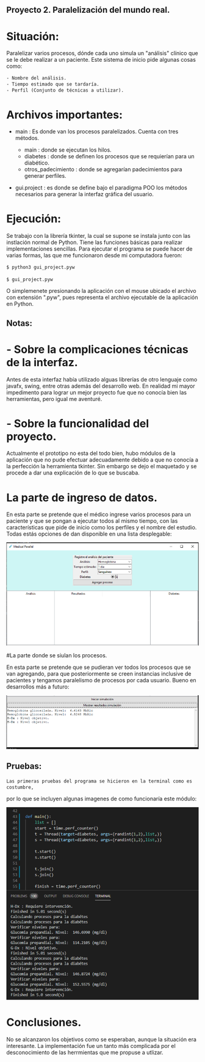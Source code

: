 ## Proyecto 2. Paralelización del mundo real.

# Situación:
Paralelizar varios procesos, dónde cada uno simula un "análisis" clínico que se le
debe realizar a un paciente. Este sistema de inicio pide algunas cosas como:

	- Nombre del análisis.
	- Tiempo estimado que se tardaría.
	- Perfil (Conjunto de técnicas a utilizar).

# Archivos importantes:

- main : Es donde van los procesos paralelizados. Cuenta con tres métodos.
	- main : donde se ejecutan los hilos.
	- diabetes : donde se definen los procesos que se requierían para un diabético.
	- otros_padecimiento : donde se agregarían padecimientos para generar perfiles.

- gui.project : es donde se define bajo el paradigma POO los métodos necesarios para
generar la interfaz gráfica del usuario.

# Ejecución:

Se trabajo con la librería tkinter, la cual se supone se instala junto con las instlación normal de Python. Tiene las funciones básicas para realizar implementaciones sencillas. Para ejecutar el programa se puede hacer de varias formas, las que me funcionaron desde mi computadora fueron:

	$ python3 gui_project.pyw

	$ gui_project.pyw

O simplemenete presionando la aplicación con el mouse ubicado el archivo con extensión
".pyw", pues representa el archivo ejecutable de la aplicación en Python.


## Notas:

# - Sobre la complicaciones técnicas de la interfaz.

Antes de esta interfaz había utilizado alguas librerías de otro lenguaje como javafx, swing, entre otras además del desarrollo web. En realidad mi mayor impedimento para lograr un mejor proyecto fue que no conocía bien las herramientas, pero igual me aventuré.

# - Sobre la funcionalidad del proyecto.

Actualmente el prototipo no esta del todo bien, hubo módulos de la aplicación que no pude efectuar adecuadamente debido a que no conocía a la perfección la herramienta tkinter. Sin embargo se dejo el maquetado y se procede a dar una explicación de lo que se buscaba.

# La parte de ingreso de datos.

En esta parte se pretende que el médico ingrese varios procesos para un paciente y que se pongan a ejecutar todos al mismo tiempo, con las características que pide de inicio como los perfiles y el nombre del estudio. Todas estás opciones de dan disponible en una lista
desplegable:

![captura_intefaz](capturas/Captura_02.png)

#La parte donde se siulan los procesos.

En esta parte se pretende que se pudieran ver todos los procesos que se van agregando, para que posteriormente se creen instancias inclusive de pacientes y tengamos paralelismo de procesos por cada usuario. Bueno en desarrollos más a futuro:

![captura_intefaz](capturas/Captura_03.png)

## Pruebas:

	Las primeras pruebas del programa se hicieron en la terminal como es costumbre,
por lo que se incluyen algunas imagenes de como funcionaría este módulo:

![captura_terminal](capturas/Captura_01.png)

# Conclusiones.

No se alcanzaron los objetivos como se esperaban, aunque la situación era interesante. La implementación fue un tanto más complicada por el desconocimiento de las herrmientas que me propuse a utlizar.
